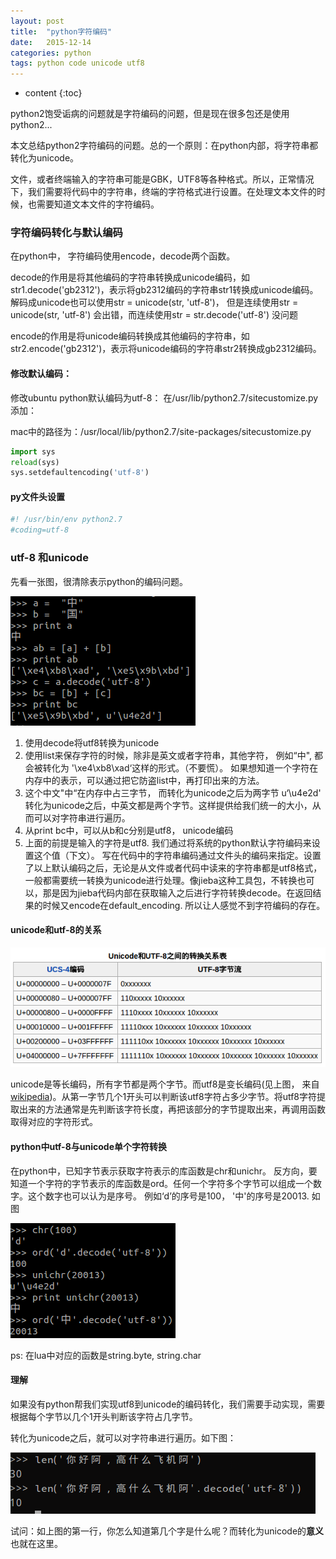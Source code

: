 ```yaml
---
layout: post
title:  "python字符编码"
date:   2015-12-14
categories: python
tags: python code unicode utf8
---
```

* content
{:toc}

python2饱受诟病的问题就是字符编码的问题，但是现在很多包还是使用python2...




本文总结python2字符编码的问题。总的一个原则：在python内部，将字符串都转化为unicode。

文件，或者终端输入的字符串可能是GBK，UTF8等各种格式。所以，正常情况下，我们需要将代码中的字符串，终端的字符格式进行设置。在处理文本文件的时候，也需要知道文本文件的字符编码。

### 字符编码转化与默认编码
在python中， 字符编码使用encode，decode两个函数。

decode的作用是将其他编码的字符串转换成unicode编码，如str1.decode('gb2312')，表示将gb2312编码的字符串str1转换成unicode编码。解码成unicode也可以使用str = unicode(str, 'utf-8')， 但是连续使用str = unicode(str, 'utf-8') 会出错，而连续使用str = str.decode('utf-8') 没问题

encode的作用是将unicode编码转换成其他编码的字符串，如str2.encode('gb2312')，表示将unicode编码的字符串str2转换成gb2312编码。

#### 修改默认编码：
修改ubuntu python默认编码为utf-8： 在/usr/lib/python2.7/sitecustomize.py添加：

mac中的路径为：/usr/local/lib/python2.7/site-packages/sitecustomize.py

```python
import sys
reload(sys)  
sys.setdefaultencoding('utf-8')
```

#### py文件头设置

```python
#! /usr/bin/env python2.7
#coding=utf-8
```

### utf-8 和unicode
先看一张图，很清除表示python的编码问题。

![image](/assets/python_encode/python_utf_unicode.png )

1. 使用decode将utf8转换为unicode
2. 使用list来保存字符的时候，除非是英文或者字符串，其他字符， 例如“中", 都会被转化为 '\xe4\xb8\xad‘这样的形式。（不要慌）。 如果想知道一个字符在内存中的表示，可以通过把它防盗list中，再打印出来的方法。
3. 这个中文"中“在内存中占三字节， 而转化为unicode之后为两字节 u‘\u4e2d'
转化为unicode之后，中英文都是两个字节。这样提供给我们统一的大小，从而可以对字符串进行遍历。
4. 从print bc中，可以从b和c分别是utf8， unicode编码
5. 上面的前提是输入的字符是utf8. 我们通过将系统的python默认字符编码来设置这个值（下文）。 写在代码中的字符串编码通过文件头的编码来指定。设置了以上默认编码之后，无论是从文件或者代码中读来的字符串都是utf8格式，一般都需要统一转换为unicode进行处理。像jieba这种工具包，不转换也可以，那是因为jieba代码内部在获取输入之后进行字符转换decode。在返回结果的时候又encode在default_encoding. 所以让人感觉不到字符编码的存在。

#### unicode和utf-8的关系

![image](/assets/python_encode/unicode2utf.png )

unicode是等长编码，所有字节都是两个字节。而utf8是变长编码(见上图， 来自[wikipedia](https://zh.wikipedia.org/wiki/UTF-8))。从第一字节几个1开头可以判断该utf8字符占多少字节。将utf8字符提取出来的方法通常是先判断该字符长度，再把该部分的字节提取出来，再调用函数取得对应的字符形式。

#### python中utf-8与unicode单个字符转换
在python中，已知字节表示获取字符表示的库函数是chr和unichr。 反方向，要知道一个字符的字节表示的库函数是ord。任何一个字符多个字节可以组成一个数字。这个数字也可以认为是序号。 例如‘d’的序号是100， '中'的序号是20013. 如图

![image](/assets/python_encode/unicode_utf.png )

ps: 在lua中对应的函数是string.byte, string.char

#### 理解
如果没有python帮我们实现utf8到unicode的编码转化，我们需要手动实现，需要根据每个字节以几个1开头判断该字符占几字节。

转化为unicode之后，就可以对字符串进行遍历。如下图：

![image](/assets/python_encode/str_len.png )

试问：如上图的第一行，你怎么知道第几个字是什么呢？而转化为unicode的**意义**也就在这里。
